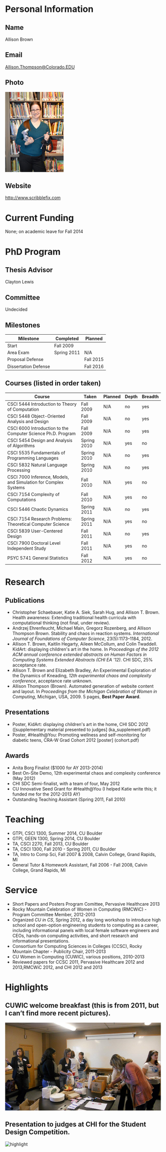 ﻿

# Personal Information

## Name
Allison Brown

## Email
Allison.Thompson@Colorado.EDU

## Photo
![profile photo](allison-brown.jpg)

## Website
http://www.scribblefix.com

# Current Funding
None; on academic leave for Fall 2014

# PhD Program

## Thesis Advisor
Clayton Lewis

## Committee
Undecided

## Milestones

| Milestone            | Completed         | Planned           |         
| -------------------- | ----------------- | ----------------- |
| Start                | Fall 2009     |                   |
| Area Exam            | Spring 2011   | N/A   |
| Proposal Defense     |           | Fall 2015     |
| Dissertation Defense |     | Fall 2016     |

## Courses (listed in order taken)

| Course           							| Taken                 | Planned         | Depth | Breadth | 
| --------------------------------------------------------------------- | --------------------- | --------------- | ----- | ------- |
| CSCI 5444 Introduction to Theory of Computation 			| Fall 2009		| N/A   | no  | yes   |
| CSCI 5448 Object-Oriented Analysis and Design			| Fall 2009 	| N/A   | no  | yes   |
| CSCI 6000 Introduction to the Computer Science Ph.D. Program 	| Fall 2009 	| N/A   | no  | yes   |
| CSCI 5454 Design and Analysis of Algorithms 			| Spring 2010 	| N/A | yes | no    |	
| CSCI 5535 Fundamentals of Programming Languages 			| Spring 2010 	| N/A | no  | yes   |	
| CSCI 5832 Natural Language Processing 				| Spring 2010 	| N/A | no  | yes    |	
| CSCI 7000 Inference, Models, and Simulation for Complex Systems 	| Fall 2010 	| N/A  | yes | no    |
| CSCI 7154 Complexity of Computations 				| Fall 2010 	| N/A   | yes | no    |
| CSCI 5446 Chaotic Dynamics	 				| Spring 2011 	| N/A | no  | yes   |	
| CSCI 7154 Research Problems: Theoretical Computer Science 	| Spring 2011 	| N/A | yes | no    |	
| CSCI 5839 User-Centered Design 					| Fall 2011 	| N/A   | no  | yes   |		
| CSCI 7900 Doctoral Level Independent Study 			| Fall 2011 	| N/A   | yes | no    |
| PSYC 5741 General Statistics 					| Fall 2012 	| N/A  | yes | no    |

# Research

## Publications

* Christopher Schaebauer, Katie A. Siek, Sarah Hug, and Allison T. Brown. Health awareness: Extending traditional health curricula with computational thinking (not final, under review).
* Andrzej Ehrenfeucht, Michael Main, Gregorz Rozenberg, and Allison Thompson Brown. Stability and chaos in reaction systems. _International Journal of Foundations of Computer Science_, 23(5):1173–1184, 2012.
* Allison T. Brown, Kaitlin Hegarty, Aileen McCollum, and Colin Twaddell. KidArt: displaying children's art in the home. In _Proceedings of the 2012 ACM annual conference extended abstracts on Human Factors in Computing Systems Extended Abstracts (CHI EA '12)_. CHI SDC, 25% acceptance rate.
* Allison T. Brown and Elizabeth Bradley, An Experimental Exploration of the Dynamics of Kneading, _12th experimental chaos and complexity conference_, acceptance rate unknown.
* Allison Thompson (Brown). Automated generation of website content and layout. In _Proceedings from the Michigan Celebration of Women in Computing_, Michigan, USA, 2009. 5 pages, **Best Paper Award**.

## Presentations

* Poster, KidArt: displaying children's art in the home, CHI SDC 2012 \([supplementary material presented to judges] (ka_supplement.pdf)
* Poster, #Health@You: Promoting wellness and self-monitoring for diabetic teens, CRA-W Grad Cohort 2012 [poster] (cohort.pdf)
      
## Awards

* Anita Borg Finalist ($1000 for AY 2013-2014)
* Best On-Site Demo, 12th experimental chaos and complexity conference (May 2012)
* CHI SDC Semi-finalist, with a team of four, May 2012
* CU Innovative Seed Grant for #Health@You (I helped Katie write this; it funded me for the 2012-2013 AY)
* Outstanding Teaching Assistant (Spring 2011, Fall 2010)


# Teaching

* GTPI, CSCI 1300, Summer 2014, CU Boulder
* GTPI, GEEN 1300, Spring 2014, CU Boulder
* TA, CSCI 2270, Fall 2013, CU Boulder
* TA, CSCI 1300, Fall 2010 - Spring 2011, CU Boulder
* TA, Intro to Comp Sci, Fall 2007 & 2008, Calvin College, Grand Rapids, MI
* General Tutor & Homework Assistant, Fall 2006 - Fall 2008, Calvin College, Grand Rapids, MI

# Service

* Short Papers and Posters Program Comittee, Pervasive Healthcare 2013
* Rocky Mountain Celebration of Women in Computing (RMCWiC) - Program Committee Member, 2012-2013
* Organized _CU in CS_, Spring 2012, a day long workshop to introduce high school and open-option engineering students to computing as a career, including informational panels with local female software engineers and CEOs, hands-on computing activities, and short research and informational presentations.
* Consortium for Computing Sciences in Colleges (CCSC), Rocky Mountain Chapter - Publicity Chair, 2011-2013
* CU Women in Computing (CUWIC), various positions, 2010-2013
* Reviewed papers for CCSC 2011, Pervasive Healthcare 2012 and 2013,RMCWiC 2012, and CHI 2012 and 2013


# Highlights

## CUWIC welcome breakfast (this is from 2011, but I can’t find more recent pictures).
![highlight](img1.png)


## Presentation to judges at CHI for the Student Design Competition.
![highlight](img2.png)

